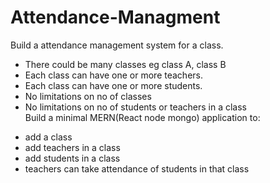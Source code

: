 # Attendance-Managment

Build a attendance management system for a class.
- There could be many classes eg class A, class B
- Each class can have one or more teachers.
- Each class can have one or more students.
- No limitations on no of classes
- No limitations on no of students or teachers in a class<br/>
Build a minimal MERN(React node mongo) application to:
* add a class
* add teachers in a class
* add students in a class
* teachers can take attendance of students in that class
